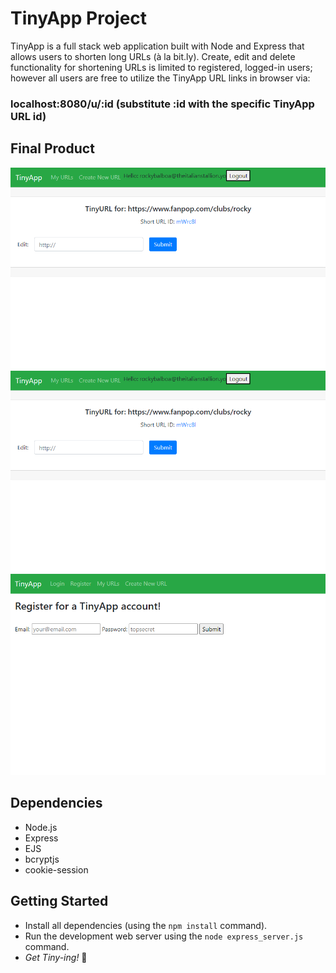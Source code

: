 # TinyApp Project

TinyApp is a full stack web application built with Node and Express that allows users to shorten long URLs (à la bit.ly). Create, edit and delete functionality for shortening URLs is limited to registered, logged-in users; however all users are free to utilize the TinyApp URL links in browser via:

### localhost:8080/u/:id (substitute :id with the specific TinyApp URL id)

## Final Product

!["Screenshort of URLs page"](https://github.com/JesseGiles/tinyapp/blob/master/docs/edit_tinyurl_page.png?raw=true)
!["Screenshot of TinyURL view/edit page"](https://github.com/JesseGiles/tinyapp/blob/master/docs/edit_tinyurl_page.png?raw=true)
!["Screenshot of registration page"](https://github.com/JesseGiles/tinyapp/blob/master/docs/register_page.png?raw=true)

## Dependencies

- Node.js
- Express
- EJS
- bcryptjs
- cookie-session

## Getting Started

- Install all dependencies (using the `npm install` command).
- Run the development web server using the `node express_server.js` command.
- *Get Tiny-ing!* :zany_face: